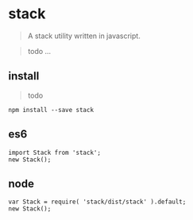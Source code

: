 # stack

> A stack utility written in javascript.

> todo ...

## install

> todo

    npm install --save stack

## es6

    import Stack from 'stack';
    new Stack();

## node

    var Stack = require( 'stack/dist/stack' ).default;
    new Stack();
